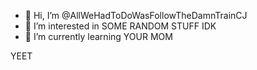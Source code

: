 - 👋 Hi, I’m @AllWeHadToDoWasFollowTheDamnTrainCJ
- 👀 I’m interested in SOME RANDOM STUFF IDK 
- 🌱 I’m currently learning YOUR MOM

YEET 

<!---
AllWeHadToDoWasFollowTheDamnTrainCJ/AllWeHadToDoWasFollowTheDamnTrainCJ is a ✨ special ✨ repository because its `README.md` (this file) appears on your GitHub profile.
You can click the Preview link to take a look at your changes.
--->
